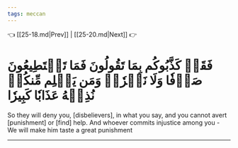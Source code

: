 ```yaml
---
tags: meccan
---
```


👈 [[25-18.md|Prev]] | [[25-20.md|Next]] 👉

# فَقَدۡ كَذَّبُوكُم بِمَا تَقُولُونَ فَمَا تَسۡتَطِيعُونَ صَرۡفٗا وَلَا نَصۡرٗاۚ وَمَن يَظۡلِم مِّنكُمۡ نُذِقۡهُ عَذَابٗا كَبِيرٗا

So they will deny you, [disbelievers], in what you say, and you cannot avert [punishment] or [find] help. And whoever commits injustice among you - We will make him taste a great punishment

---

